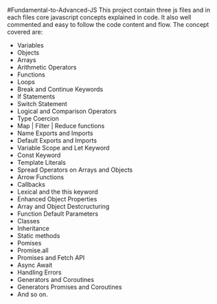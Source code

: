 #Fundamental-to-Advanced-JS
This project contain three js files and in each files core javascript concepts explained in code. It also well commented and easy to follow the code content and flow.
The concept covered are:
- Variables
- Objects
- Arrays
- Arithmetic Operators
- Functions
- Loops
- Break and Continue Keywords
- If Statements
- Switch Statement
- Logical and Comparison Operators
- Type Coercion
- Map | Filter | Reduce functions
- Name Exports and Imports
- Default Exports and Imports
- Variable Scope and Let Keyword
- Const Keyword
- Template Literals
- Spread Operators on Arrays and Objects
- Arrow Functions
- Callbacks
- Lexical and the this keyword
- Enhanced Object Properties
- Array and Object Destcructuring
- Function Default Parameters
- Classes
- Inheritance
- Static methods
- Pomises 
- Promise.all
- Promises and Fetch API
- Async Await
- Handling Errors
- Generators and Coroutines
- Generators Promises and Coroutines
- And so on.
